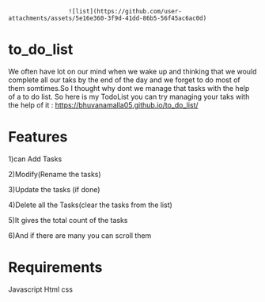                     ![list](https://github.com/user-attachments/assets/5e16e360-3f9d-41dd-86b5-56f45ac6ac0d)
                               

# to_do_list 

We often have lot on our mind when we wake up and thinking that we would complete all our taks by the end of the day
and we forget to do most of them somtimes.So I thought why dont we manage that tasks with the help of a to do list.
So here is my TodoList you can try managing your taks with the help of it : https://bhuvanamalla05.github.io/to_do_list/

# Features 
1)can Add Tasks

2)Modify(Rename the tasks)

3)Update the tasks (if done)

4)Delete all the Tasks(clear the tasks from the list)

5)It gives the total count of the tasks

6)And if there are many you can scroll them

# Requirements
Javascript
Html
css

